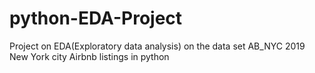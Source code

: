 # python-EDA-Project
 Project on EDA(Exploratory data analysis) on the data set AB_NYC  2019 New York city Airbnb listings  in python
